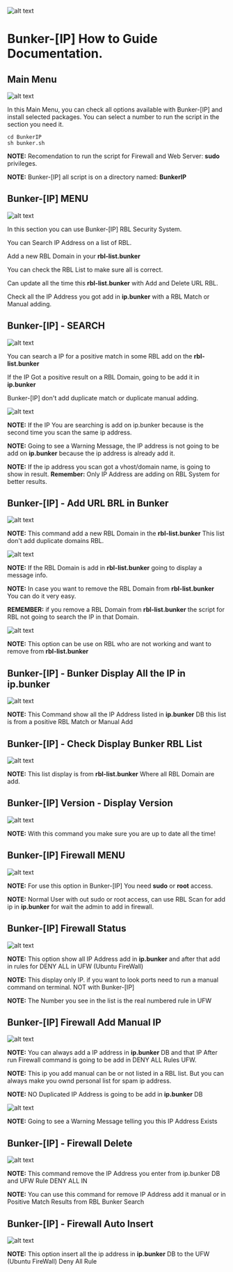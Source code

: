 ![alt text](https://dnsbl.evilnet.org/assets/img/bunker-ip-small-logo.png)

# Bunker-[IP] How to Guide Documentation.

## Main Menu

![alt text](https://raw.githubusercontent.com/Bunker-IP/BunkerIP-Help/main/bunker-img/MainMenu.jpg)

In this Main Menu, you can check all options available with Bunker-[IP] and install selected packages. 
You can select a number to run the script in the section you need it.

```
cd BunkerIP
sh bunker.sh
```

**NOTE:** Recomendation to run the script for Firewall and Web Server: **sudo** privileges.

**NOTE:** Bunker-[IP] all script is on a directory named: **BunkerIP**


## Bunker-[IP] MENU

![alt text](https://raw.githubusercontent.com/Bunker-IP/BunkerIP-Help/main/bunker-img/BunkerIP-Menu.JPG)

In this section you can use Bunker-[IP] RBL Security System.

You can Search IP Address on a list of RBL.

Add a new RBL Domain in your **rbl-list.bunker**

You can check the RBL List to make sure all is correct.

Can update all the time this **rbl-list.bunker** with Add and Delete URL RBL.

Check all the IP Address you got add in **ip.bunker** with a RBL Match or Manual adding.


## Bunker-[IP] - SEARCH

![alt text](https://raw.githubusercontent.com/Bunker-IP/BunkerIP-Help/main/bunker-img/BunkerIP-search.JPG)

You can search a IP for a positive match in some RBL add on the **rbl-list.bunker**

If the IP Got a positive result on a RBL Domain, going to be add it in **ip.bunker**

Bunker-[IP] don't add duplicate match or duplicate manual adding.

![alt text](https://raw.githubusercontent.com/Bunker-IP/BunkerIP-Help/main/bunker-img/BunkerIP-Search-NO-Duplicate.JPG)

**NOTE:** If the IP You are searching is add on ip.bunker because is the second time you scan the same ip address.

**NOTE:** Going to see a Warning Message, the IP address is not going to be add on **ip.bunker** because the ip address is already add it.

**NOTE:** If the ip address you scan got a vhost/domain name, is going to show in result. **Remember:** Only IP Address are adding on RBL System for better results.


## Bunker-[IP] - Add URL BRL in Bunker

![alt text](https://raw.githubusercontent.com/Bunker-IP/BunkerIP-Help/main/bunker-img/BunkerIP-Add-RBL-Domain.JPG)

**NOTE:** This command add a new RBL Domain in the **rbl-list.bunker** This list don't add duplicate domains RBL.


![alt text](https://raw.githubusercontent.com/Bunker-IP/BunkerIP-Help/main/bunker-img/BunkerIP-Add-RBL-Domain-NO-Duplicate.JPG)

**NOTE:** If the RBL Domain is add in **rbl-list.bunker** going to display a message info.

**NOTE:** In case you want to remove the RBL Domain from **rbl-list.bunker** You can do it very easy.

**REMEMBER:** if you remove a RBL Domain from **rbl-list.bunker** the script for RBL not going to search the IP in that Domain.

![alt text](https://raw.githubusercontent.com/Bunker-IP/BunkerIP-Help/main/bunker-img/BunkerIP-Delete-RBL-Domain.JPG)

**NOTE:** This option can be use on RBL who are not working and want to remove from **rbl-list.bunker**

## Bunker-[IP] - Bunker Display All the IP in **ip.bunker**

![alt text](https://raw.githubusercontent.com/Bunker-IP/BunkerIP-Help/main/bunker-img/BunkerIP-IP-Bunker-LIST.JPG)

**NOTE:** This Command show all the IP Address listed in **ip.bunker** DB this list is from a positive RBL Match or Manual Add

## Bunker-[IP] - Check Display Bunker RBL List

![alt text](https://raw.githubusercontent.com/Bunker-IP/BunkerIP-Help/main/bunker-img/BunkerIP-Check-RBL-List.JPG)

**NOTE:** This list display is from **rbl-list.bunker** Where all RBL Domain are add.


## Bunker-[IP] Version - Display Version

![alt text](https://raw.githubusercontent.com/Bunker-IP/BunkerIP-Help/main/bunker-img/BunkerIP-Version-Display-Doc.JPG)

**NOTE:** With this command you make sure you are up to date all the time!

## Bunker-[IP] Firewall MENU

![alt text](https://raw.githubusercontent.com/Bunker-IP/BunkerIP-Help/main/bunker-img/firewall/BunkerIP-Menu-Firewall.JPG)

**NOTE:** For use this option in Bunker-[IP] You need **sudo** or **root** access.

**NOTE:** Normal User with out sudo or root access, can use RBL Scan for add ip in **ip.bunker** for wait the admin to add in firewall.

## Bunker-[IP] Firewall Status

![alt text](https://raw.githubusercontent.com/Bunker-IP/BunkerIP-Help/main/bunker-img/firewall/BunkerIP-Firewall-Status.JPG)

**NOTE:** This option show all IP Address add in **ip.bunker** and after that add in rules for DENY ALL in UFW (Ubuntu FireWall)

**NOTE:** This display only IP. if you want to look ports need to run a manual command on terminal. NOT with Bunker-[IP]

**NOTE:** The Number you see in the list is the real numbered rule in UFW

## Bunker-[IP] Firewall Add Manual IP

![alt text](https://raw.githubusercontent.com/Bunker-IP/BunkerIP-Help/main/bunker-img/firewall/BunkerIP-Firewall-Manual-Add.JPG)

**NOTE:** You can always add a IP address in **ip.bunker** DB and that IP After run Firewall command is going to be add in DENY ALL Rules UFW.

**NOTE:** This ip you add manual can be or not listed in a RBL list. But you can always make you ownd personal list for spam ip address.

**NOTE:** NO Duplicated IP Address is going to be add in **ip.bunker** DB

![alt text](https://raw.githubusercontent.com/Bunker-IP/BunkerIP-Help/main/bunker-img/firewall/BunkerIP-Firewall-Manual-Add-NO-Duplicate.JPG)

**NOTE:** Going to see a Warning Message telling you this IP Address Exists

## Bunker-[IP] - Firewall Delete

![alt text](https://raw.githubusercontent.com/Bunker-IP/BunkerIP-Help/main/bunker-img/firewall/BunkerIP-Firewall-Delete.JPG)

**NOTE:** This command remove the IP Address you enter from ip.bunker DB and UFW Rule DENY ALL IN

**NOTE:** You can use this command for remove IP Address add it manual or in Positive Match Results from RBL Bunker Search

## Bunker-[IP] - Firewall Auto Insert

![alt text](https://raw.githubusercontent.com/Bunker-IP/BunkerIP-Help/main/bunker-img/firewall/BunkerIP-Firewall-Auto-Insert-IP-Bunker-Deny-All.JPG)

**NOTE:** This option insert all the ip address in **ip.bunker** DB to the UFW (Ubuntu FireWall) Deny All Rule

